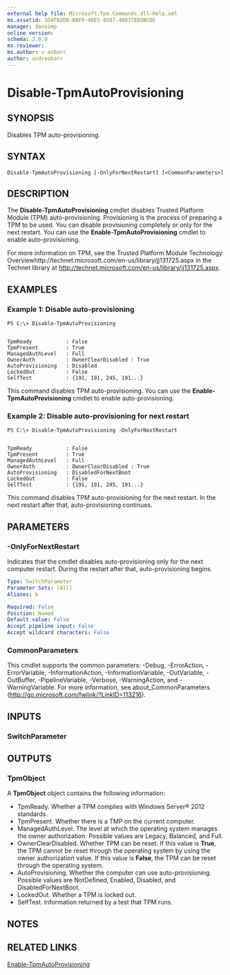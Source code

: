 ```yaml
---
external help file: Microsoft.Tpm.Commands.dll-Help.xml
ms.assetid: 1D4F82DB-0AF0-4DE5-8587-46037ED3BCDE
manager: dansimp
online version: 
schema: 2.0.0
ms.reviewer:
ms.author: v-anbarr
author: andreabarr
---
```


# Disable-TpmAutoProvisioning

## SYNOPSIS
Disables TPM auto-provisioning.

## SYNTAX

```
Disable-TpmAutoProvisioning [-OnlyForNextRestart] [<CommonParameters>]
```

## DESCRIPTION
The **Disable-TpmAutoProvisioning** cmdlet disables Trusted Platform Module (TPM) auto-provisioning.
Provisioning is the process of preparing a TPM to be used.
You can disable provisioning completely or only for the next restart.
You can use the **Enable-TpmAutoProvisioning** cmdlet to enable auto-provisioning.

For more information on TPM, see the Trusted Platform Module Technology Overviewhttp://technet.microsoft.com/en-us/library/jj131725.aspx in the Technet library at http://technet.microsoft.com/en-us/library/jj131725.aspx.

## EXAMPLES

### Example 1: Disable auto-provisioning
```
PS C:\> Disable-TpmAutoProvisioning


TpmReady           : False
TpmPresent         : True
ManagedAuthLevel   : Full
OwnerAuth          : OwnerClearDisabled : True
AutoProvisioning   : Disabled
LockedOut          : False
SelfTest           : {191, 191, 245, 191...}
```

This command disables TPM auto-provisioning.
You can use the **Enable-TpmAutoProvisioning** cmdlet to enable auto-provisioning.

### Example 2: Disable auto-provisioning for next restart
```
PS C:\> Disable-TpmAutoProvisioning -OnlyForNextRestart


TpmReady           : False
TpmPresent         : True
ManagedAuthLevel   : Full
OwnerAuth          : OwnerClearDisabled : True
AutoProvisioning   : DisabledForNextBoot
LockedOut          : False
SelfTest           : {191, 191, 245, 191...}
```

This command disables TPM auto-provisioning for the next restart.
In the next restart after that, auto-provisioning continues.

## PARAMETERS

### -OnlyForNextRestart
Indicates that the cmdlet disables auto-provisioning only for the next computer restart.
During the restart after that, auto-provisioning begins.

```yaml
Type: SwitchParameter
Parameter Sets: (All)
Aliases: b

Required: False
Position: Named
Default value: False
Accept pipeline input: False
Accept wildcard characters: False
```

### CommonParameters
This cmdlet supports the common parameters: -Debug, -ErrorAction, -ErrorVariable, -InformationAction, -InformationVariable, -OutVariable, -OutBuffer, -PipelineVariable, -Verbose, -WarningAction, and -WarningVariable. For more information, see about_CommonParameters (http://go.microsoft.com/fwlink/?LinkID=113216).

## INPUTS

### SwitchParameter

## OUTPUTS

### TpmObject
A **TpmObject** object contains the following information:

- TpmReady. Whether a TPM complies with Windows Server® 2012 standards.
- TpmPresent. Whether there is a TMP on the current computer.
- ManagedAuthLevel. The level at which the operating system manages the owner authorization. Possible values are Legacy, Balanced, and Full.
- OwnerClearDisabled. Whether TPM can be reset. If this value is **True**, the TPM cannot be reset through the operating system by using the owner authorization value. If this value is **False**, the TPM can be reset through the operating system. 
- AutoProvisioning. Whether the computer can use auto-provisioning. Possible values are NotDefined, Enabled, Disabled, and DisabledForNextBoot.
- LockedOut. Whether a TPM is locked out.
- SelfTest. Information returned by a test that TPM runs.

## NOTES

## RELATED LINKS

[Enable-TpmAutoProvisioning](./Enable-TpmAutoProvisioning.md)


